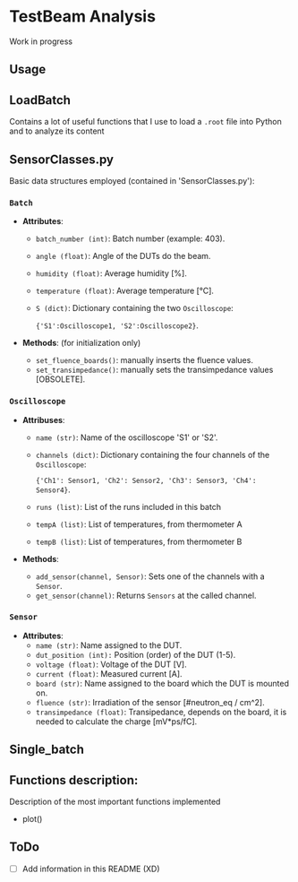 # TestBeam Analysis

Work in progress


## Usage


## LoadBatch

Contains a lot of useful functions that I use to load a `.root` file into Python and to analyze its content

## SensorClasses.py

Basic data structures employed (contained in 'SensorClasses.py'):
### `Batch`
- **Attributes**:
    - `batch_number (int)`: Batch number (example: 403).
    - `angle (float)`: Angle of the DUTs do the beam.
    - `humidity (float)`: Average humidity [%].
    - `temperature (float)`: Average temperature [°C].
    - `S (dict)`: Dictionary containing the two `Oscilloscope`: 

        `{'S1':Oscilloscope1, 'S2':Oscilloscope2}`.

- **Methods**: (for initialization only)
    - `set_fluence_boards()`: manually inserts the fluence values.
    - `set_transimpedance()`: manually sets the transimpedance values [OBSOLETE].

### `Oscilloscope`
- **Attribuses**:
    - `name (str)`: Name of the oscilloscope 'S1' or 'S2'.
    - `channels (dict)`: Dictionary containing the four channels of the `Oscilloscope`:

        `{'Ch1': Sensor1, 'Ch2': Sensor2, 'Ch3': Sensor3, 'Ch4': Sensor4}`.
    - `runs (list)`: List of the runs included in this batch 
    - `tempA (list)`: List of temperatures, from thermometer A
    - `tempB (list)`: List of temperatures, from thermometer B

- **Methods**:
    - `add_sensor(channel, Sensor)`: Sets one of the channels with a `Sensor`.
    - `get_sensor(channel)`: Returns `Sensors` at the called channel.

### `Sensor`
- **Attributes**:
    - `name (str)`: Name assigned to the DUT.
    - `dut_position (int):` Position (order) of the DUT (1-5).
    - `voltage (float)`: Voltage of the DUT [V].
    - `current (float)`: Measured current [A].
    - `board (str)`: Name assigned to the board which the DUT is mounted on.
    - `fluence (str)`: Irradiation of the sensor [#neutron_eq / cm^2].
    - `transimpedance (float)`: Transipedance, depends on the board, it is needed to calculate the charge [mV*ps/fC].


## Single_batch


## Functions description:
Description of the most important functions implemented
- plot()


## ToDo

- [ ] Add information in this README (XD)

<!-- ## Add your files

- [ ] [Create](https://docs.gitlab.com/ee/user/project/repository/web_editor.html#create-a-file) or [upload](https://docs.gitlab.com/ee/user/project/repository/web_editor.html#upload-a-file) files
- [ ] [Add files using the command line](https://docs.gitlab.com/ee/gitlab-basics/add-file.html#add-a-file-using-the-command-line) or push an existing Git repository with the following command:

```
cd existing_repo
git remote add origin https://gitlab.cern.ch/mpozzess/testbeam-analysis.git
git branch -M master
git push -uf origin master
```

## Integrate with your tools

- [ ] [Set up project integrations](https://gitlab.cern.ch/mpozzess/testbeam-analysis/-/settings/integrations)

## Collaborate with your team

- [ ] [Invite team members and collaborators](https://docs.gitlab.com/ee/user/project/members/)
- [ ] [Create a new merge request](https://docs.gitlab.com/ee/user/project/merge_requests/creating_merge_requests.html)
- [ ] [Automatically close issues from merge requests](https://docs.gitlab.com/ee/user/project/issues/managing_issues.html#closing-issues-automatically)
- [ ] [Enable merge request approvals](https://docs.gitlab.com/ee/user/project/merge_requests/approvals/)
- [ ] [Automatically merge when pipeline succeeds](https://docs.gitlab.com/ee/user/project/merge_requests/merge_when_pipeline_succeeds.html)

***

## Name
Choose a self-explaining name for your project.

## Description
Let people know what your project can do specifically. Provide context and add a link to any reference visitors might be unfamiliar with. A list of Features or a Background subsection can also be added here. If there are alternatives to your project, this is a good place to list differentiating factors.

## Visuals
Depending on what you are making, it can be a good idea to include screenshots or even a video (you'll frequently see GIFs rather than actual videos). Tools like ttygif can help, but check out Asciinema for a more sophisticated method.

## Installation
Within a particular ecosystem, there may be a common way of installing things, such as using Yarn, NuGet, or Homebrew. However, consider the possibility that whoever is reading your README is a novice and would like more guidance. Listing specific steps helps remove ambiguity and gets people to using your project as quickly as possible. If it only runs in a specific context like a particular programming language version or operating system or has dependencies that have to be installed manually, also add a Requirements subsection.

## Usage
Use examples liberally, and show the expected output if you can. It's helpful to have inline the smallest example of usage that you can demonstrate, while providing links to more sophisticated examples if they are too long to reasonably include in the README.

## Support
Tell people where they can go to for help. It can be any combination of an issue tracker, a chat room, an email address, etc.

## Roadmap
If you have ideas for releases in the future, it is a good idea to list them in the README.

## Contributing
State if you are open to contributions and what your requirements are for accepting them.

For people who want to make changes to your project, it's helpful to have some documentation on how to get started. Perhaps there is a script that they should run or some environment variables that they need to set. Make these steps explicit. These instructions could also be useful to your future self.

You can also document commands to lint the code or run tests. These steps help to ensure high code quality and reduce the likelihood that the changes inadvertently break something. Having instructions for running tests is especially helpful if it requires external setup, such as starting a Selenium server for testing in a browser.

## Authors and acknowledgment
Show your appreciation to those who have contributed to the project.

## License
For open source projects, say how it is licensed.

## Project status
If you have run out of energy or time for your project, put a note at the top of the README saying that development has slowed down or stopped completely. Someone may choose to fork your project or volunteer to step in as a maintainer or owner, allowing your project to keep going. You can also make an explicit request for maintainers. -->
